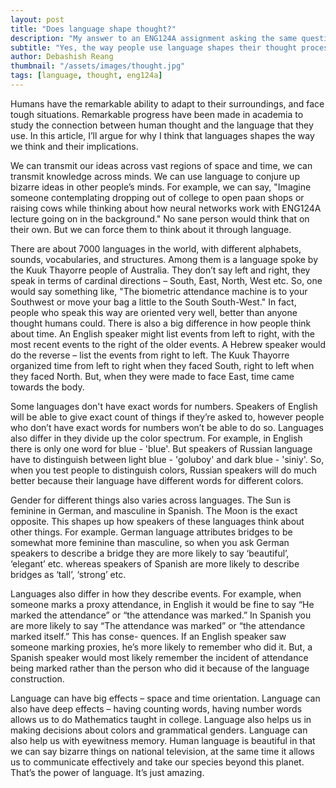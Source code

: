 ```yaml
---
layout: post
title: "Does language shape thought?"
description: "My answer to an ENG124A assignment asking the same question. Much of the arguments that I made are based on Lera Boroditsky's talks."
subtitle: "Yes, the way people use language shapes their thought process."
author: Debashish Reang
thumbnail: "/assets/images/thought.jpg"
tags: [language, thought, eng124a]
---
```

Humans have the remarkable ability to adapt to their surroundings, and face tough situations. Remarkable progress have been made in academia to study the connection between human thought and the language that they use. In this article, I’ll argue for why I think that languages shapes the way we think and their implications.

We can transmit our ideas across vast regions of space and time, we can transmit knowledge across minds. We can use language to conjure up bizarre ideas in other people’s minds. For example, we can say, "Imagine someone contemplating dropping out of college to open paan shops or raising cows while thinking about how neural networks work with ENG124A lecture going on in the background." No sane person would think that on their own. But we can force them to think about it through language.

There are about 7000 languages in the world, with different alphabets, sounds, vocabularies, and structures. Among them is a language spoke by the Kuuk Thayorre people of Australia. They don’t say left and right, they speak in terms of cardinal directions – South, East, North, West etc. So, one would say something like, "The biometric attendance machine is to your Southwest or move your bag a little to the South South-West." In fact, people who speak this way are oriented very well, better than anyone thought humans could. There is also a big difference in how people think about time. An English speaker might list events from left to right, with the most recent events to the right of the older events. A Hebrew speaker would do the reverse – list the events from right to left. The Kuuk Thayorre organized time from left to right when they faced South, right to left when they faced North. But, when they were made to face East, time came towards the body.

Some languages don't have exact words for numbers. Speakers of English will be able to give exact count of things if they’re asked to, however people who don’t have exact words for numbers won’t be able to do so. Languages also differ in they divide up the color spectrum. For example, in English there is only one word for blue - 'blue'. But speakers of Russian language have to distinguish between light blue - 'goluboy' and dark blue - 'siniy'. So, when you test people to distinguish colors, Russian speakers will do much better because their language have different words for different colors.

Gender for different things also varies across languages. The Sun is feminine in German, and masculine in Spanish. The Moon is the exact opposite. This shapes up how speakers of these languages think about other things. For example. German language attributes bridges to be somewhat more feminine than masculine, so when you ask German speakers to describe a bridge they are more likely to say ‘beautiful’, ‘elegant’ etc. whereas speakers of Spanish are more likely to describe bridges as ‘tall’, ‘strong’ etc.

Languages also differ in how they describe events. For example, when someone marks a proxy attendance, in English it would be fine to say “He marked the attendance” or “the attendance was marked.” In Spanish you are more likely to say “The attendance was marked” or “the attendance marked itself.” This has conse- quences. If an English speaker saw someone marking proxies, he’s more likely to remember who did it. But, a Spanish speaker would most likely remember the incident of attendance being marked rather than the person who did it because of the language construction.

Language can have big effects – space and time orientation. Language can also have deep effects – having counting words, having number words allows us to do Mathematics taught in college. Language also helps us in making decisions about colors and grammatical genders. Language can also help us with eyewitness memory. Human language is beautiful in that we can say bizarre things on national television, at the same time it allows us to communicate effectively and take our species beyond this planet. That’s the power of language. It’s just amazing.
